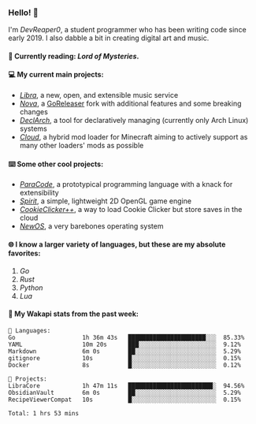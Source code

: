 ### Hello! 👋

I'm _DevReaper0_, a student programmer who has been writing code since early 2019. I also dabble a bit in creating digital art and music.

#### 📖 Currently reading: *Lord of Mysteries*.

#### 💻 My current main projects:

-   _[Libra](https://github.com/LibraMusic)_, a new, open, and extensible music service
-   _[Nova](https://github.com/LibraMusic/Nova)_, a [GoReleaser](https://github.com/goreleaser/goreleaser) fork with additional features and some breaking changes
-   _[DeclArch](https://github.com/DevReaper0/declarch)_, a tool for declaratively managing (currently only Arch Linux) systems
-   _[Cloud](https://github.com/CloudLoaderMC/CloudLoader)_, a hybrid mod loader for Minecraft aiming to actively support as many other loaders' mods as possible

#### ⌨️ Some other cool projects:

-   _[ParaCode](https://github.com/ParaCodeLang/ParaCode)_, a prototypical programming language with a knack for extensibility
-   _[Spirit](https://gitlab.com/DevReaper0/SpiritEngine)_, a simple, lightweight 2D OpenGL game engine
-   _[CookieClicker++](https://github.com/DevReaper0/CookieClickerPlusPlus)_, a way to load Cookie Clicker but store saves in the cloud
-   _[NewOS](https://github.com/DevReaper0/NewOS)_, a very barebones operating system

#### 🌐 I know a larger variety of languages, but these are my absolute favorites:

1. _Go_
2. _Rust_
3. _Python_
4. _Lua_

#### 📡 My Wakapi stats from the past week:

```text
💾 Languages:
Go                   1h 36m 43s   ██████████████████████░░░  85.33%
YAML                 10m 20s      ███░░░░░░░░░░░░░░░░░░░░░░  9.12%
Markdown             6m 0s        ██░░░░░░░░░░░░░░░░░░░░░░░  5.29%
gitignore            10s          █░░░░░░░░░░░░░░░░░░░░░░░░  0.15%
Docker               8s           █░░░░░░░░░░░░░░░░░░░░░░░░  0.12%

💼 Projects:
LibraCore            1h 47m 11s   ████████████████████████░  94.56%
ObsidianVault        6m 0s        ██░░░░░░░░░░░░░░░░░░░░░░░  5.29%
RecipeViewerCompat   10s          █░░░░░░░░░░░░░░░░░░░░░░░░  0.15%

Total: 1 hrs 53 mins
```

